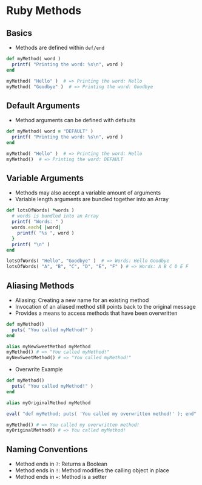 # Ruby Methods

## Basics
* Methods are defined within `def/end`
```ruby
def myMethod( word )
  printf( "Printing the word: %s\n", word )
end

myMethod( "Hello" )  # => Printing the word: Hello
myMethod( "Goodbye" )  # => Printing the word: Goodbye
```
## Default Arguments
* Method arguments can be defined with defaults
```ruby
def myMethod( word = "DEFAULT" )
  printf( "Printing the word: %s\n", word )
end

myMethod( "Hello" )  # => Printing the word: Hello
myMethod()  # => Printing the word: DEFAULT
```

## Variable Arguments
* Methods may also accept a variable amount of arguments
* Variable length arguments are bundled together into an Array
```ruby
def lotsOfWords( *words )
  # words is bundled into an Array
  printf( "Words: " )
  words.each{ |word|
    printf( "%s ", word )
  }
  printf( "\n" )
end

lotsOfWords( "Hello", "Goodbye" )  # => Words: Hello Goodbye
lotsOfWords( "A", "B", "C", "D", "E", "F" ) # => Words: A B C D E F
```

## Aliasing Methods
* Aliasing: Creating a new name for an existing method
* Invocation of an aliased method still points back to the original message
* Provides a means to access methods that have been overwritten
```ruby
def myMethod()
  puts( "You called myMethod!" )
end

alias myNewSweetMethod myMethod
myMethod() # => "You called myMethod!"
myNewSweetMethod() # => "You called myMethod!"
```

* Overwrite Example
```ruby
def myMethod()
  puts( "You called myMethod!" )
end

alias myOriginalMethod myMethod

eval( "def myMethod; puts( 'You called my overwritten method!' ); end" )

myMethod() # => You called my overwritten method!
myOriginalMethod() # => You called myMethod!
```

## Naming Conventions
* Method ends in `?`: Returns a Boolean
* Method ends in `!`: Method modifies the calling object in place
* Method ends in `=`: Method is a setter
